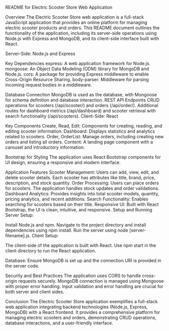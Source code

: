 README for Electric Scooter Store Web Application

Overview
The Electric Scooter Store web application is a full-stack JavaScript application that provides an online platform for managing electric scooter products and orders. This README document outlines the functionality of the application, including its server-side operations using Node.js with Express and MongoDB, and its client-side interface built with React.

Server-Side: Node.js and Express

Key Dependencies
express: A web application framework for Node.js.
mongoose: An Object Data Modeling (ODM) library for MongoDB and Node.js.
cors: A package for providing Express middleware to enable Cross-Origin Resource Sharing.
body-parser: Middleware for parsing incoming request bodies in a middleware.

Database Connection
MongoDB is used as the database, with Mongoose for schema definition and database interaction.
REST API Endpoints
CRUD operations for scooters (/api/scooter/) and orders (/api/order/).
Additional routes for dashboard metrics (/api/dashboard) and scooter retrieval with search functionality (/api/scooters).
Client-Side: React

Key Components
Create, Read, Edit: Components for creating, reading, and editing scooter information.
Dashboard: Displays statistics and analytics related to scooters.
Order, OrderList: Manage orders, including creating new orders and listing all orders.
Content: A landing page component with a carousel and introductory information.

Bootstrap for Styling
The application uses React Bootstrap components for UI design, ensuring a responsive and modern interface.

Application Features
Scooter Management: Users can add, view, edit, and delete scooter details. Each scooter has attributes like title, brand, price, description, and stock quantity.
Order Processing: Users can place orders for scooters. The application handles stock updates and order validations.
Dashboard Analytics: Provides insights into total scooter models, quantity, pricing analytics, and recent additions.
Search Functionality: Enables searching for scooters based on their title.
Responsive UI: Built with React Bootstrap, the UI is clean, intuitive, and responsive.
Setup and Running
Server Setup:

Install Node.js and npm.
Navigate to the project directory and install dependencies using npm install.
Run the server using node [server-filename].js.
Client Setup:

The client-side of the application is built with React.
Use npm start in the client directory to run the React application.

Database:
Ensure MongoDB is set up and the connection URI is provided in the server code.

Security and Best Practices
The application uses CORS to handle cross-origin requests securely.
MongoDB connection is managed using Mongoose with proper error handling.
Input validation and error handling are crucial for both server and client sides.

Conclusion
The Electric Scooter Store application exemplifies a full-stack web application integrating backend technologies (Node.js, Express, MongoDB) with a React frontend. It provides a comprehensive platform for managing electric scooters and orders, demonstrating CRUD operations, database interactions, and a user-friendly interface.
